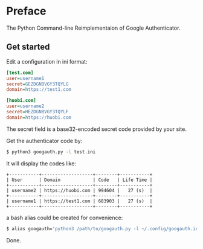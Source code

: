 # Preface

The Python Command-line Reimplementaion of Google Authenticator.

## Get started

Edit a configuration in ini format:

```ini
[test.com]
user=username1
secret=GEZDGNBVGY3TQYLG
domain=https://test1.com

[huobi.com]
user=username2
secret=HEZDGNBVGY3TQYLF
domain=https://huobi.com
```

The secret field is a base32-encoded secret code provided by your site.

Get the authenticator code by:

```bash
$ python3 googauth.py -l test.ini
```

It will display the codes like:

```text
+-----------+-------------------+--------+-----------+
| User      | Domain            | Code   | Life Time |
+-----------+-------------------+--------+-----------+
| username2 | https://huobi.com | 994604 |   27 (s)  |
+-----------+-------------------+--------+-----------+
| username1 | https://test1.com | 683903 |   27 (s)  |
+-----------+-------------------+--------+-----------+
```

a bash alias could be created for convenience:

```bash
$ alias googauth='python3 /path/to/googauth.py -l ~/.config/googauth.ini'
```

Done.

